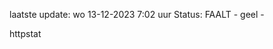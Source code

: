 laatste update: 
wo 13-12-2023  7:02   uur 
Status: FAALT - geel - 
<div class="service Y">httpstat</div>